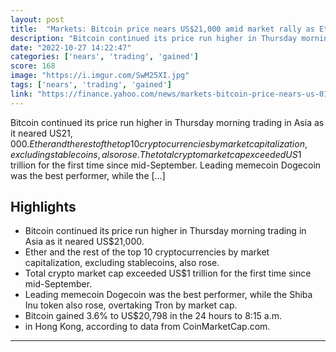```yaml
---
layout: post
title:  "Markets: Bitcoin price nears US$21,000 amid market rally as Ether, Dogecoin lead gains"
description: "Bitcoin continued its price run higher in Thursday morning trading in Asia as it neared US$21,000. Ether and the rest of the top 10 cryptocurrencies by market capitalization, excluding stablecoins, also rose. The total crypto market cap exceeded US$1 trillion for the first time since mid-September. Leading memecoin Dogecoin was the best performer, while the […]"
date: "2022-10-27 14:22:47"
categories: ['nears', 'trading', 'gained']
score: 168
image: "https://i.imgur.com/SwM25XI.jpg"
tags: ['nears', 'trading', 'gained']
link: "https://finance.yahoo.com/news/markets-bitcoin-price-nears-us-013850363.html"
---
```


Bitcoin continued its price run higher in Thursday morning trading in Asia as it neared US$21,000. Ether and the rest of the top 10 cryptocurrencies by market capitalization, excluding stablecoins, also rose. The total crypto market cap exceeded US$1 trillion for the first time since mid-September. Leading memecoin Dogecoin was the best performer, while the […]

## Highlights

- Bitcoin continued its price run higher in Thursday morning trading in Asia as it neared US$21,000.
- Ether and the rest of the top 10 cryptocurrencies by market capitalization, excluding stablecoins, also rose.
- Total crypto market cap exceeded US$1 trillion for the first time since mid-September.
- Leading memecoin Dogecoin was the best performer, while the Shiba Inu token also rose, overtaking Tron by market cap.
- Bitcoin gained 3.6% to US$20,798 in the 24 hours to 8:15 a.m.
- in Hong Kong, according to data from CoinMarketCap.com.

---
